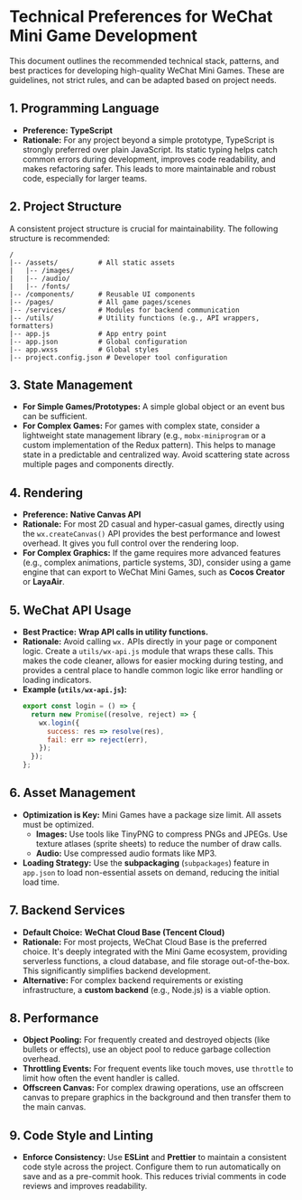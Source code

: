 # Technical Preferences for WeChat Mini Game Development

This document outlines the recommended technical stack, patterns, and best practices for developing high-quality WeChat Mini Games. These are guidelines, not strict rules, and can be adapted based on project needs.

## 1. Programming Language

-   **Preference:** **TypeScript**
-   **Rationale:** For any project beyond a simple prototype, TypeScript is strongly preferred over plain JavaScript. Its static typing helps catch common errors during development, improves code readability, and makes refactoring safer. This leads to more maintainable and robust code, especially for larger teams.

## 2. Project Structure

A consistent project structure is crucial for maintainability. The following structure is recommended:

```
/
|-- /assets/          # All static assets
|   |-- /images/
|   |-- /audio/
|   |-- /fonts/
|-- /components/      # Reusable UI components
|-- /pages/           # All game pages/scenes
|-- /services/        # Modules for backend communication
|-- /utils/           # Utility functions (e.g., API wrappers, formatters)
|-- app.js            # App entry point
|-- app.json          # Global configuration
|-- app.wxss          # Global styles
|-- project.config.json # Developer tool configuration
```

## 3. State Management

-   **For Simple Games/Prototypes:** A simple global object or an event bus can be sufficient.
-   **For Complex Games:** For games with complex state, consider a lightweight state management library (e.g., `mobx-miniprogram` or a custom implementation of the Redux pattern). This helps to manage state in a predictable and centralized way. Avoid scattering state across multiple pages and components directly.

## 4. Rendering

-   **Preference:** **Native Canvas API**
-   **Rationale:** For most 2D casual and hyper-casual games, directly using the `wx.createCanvas()` API provides the best performance and lowest overhead. It gives you full control over the rendering loop.
-   **For Complex Graphics:** If the game requires more advanced features (e.g., complex animations, particle systems, 3D), consider using a game engine that can export to WeChat Mini Games, such as **Cocos Creator** or **LayaAir**.

## 5. WeChat API Usage

-   **Best Practice:** **Wrap API calls in utility functions.**
-   **Rationale:** Avoid calling `wx.` APIs directly in your page or component logic. Create a `utils/wx-api.js` module that wraps these calls. This makes the code cleaner, allows for easier mocking during testing, and provides a central place to handle common logic like error handling or loading indicators.
-   **Example (`utils/wx-api.js`):**
    ```javascript
    export const login = () => {
      return new Promise((resolve, reject) => {
        wx.login({
          success: res => resolve(res),
          fail: err => reject(err),
        });
      });
    };
    ```

## 6. Asset Management

-   **Optimization is Key:** Mini Games have a package size limit. All assets must be optimized.
    -   **Images:** Use tools like TinyPNG to compress PNGs and JPEGs. Use texture atlases (sprite sheets) to reduce the number of draw calls.
    -   **Audio:** Use compressed audio formats like MP3.
-   **Loading Strategy:** Use the **subpackaging** (`subpackages`) feature in `app.json` to load non-essential assets on demand, reducing the initial load time.

## 7. Backend Services

-   **Default Choice:** **WeChat Cloud Base (Tencent Cloud)**
-   **Rationale:** For most projects, WeChat Cloud Base is the preferred choice. It's deeply integrated with the Mini Game ecosystem, providing serverless functions, a cloud database, and file storage out-of-the-box. This significantly simplifies backend development.
-   **Alternative:** For complex backend requirements or existing infrastructure, a **custom backend** (e.g., Node.js) is a viable option.

## 8. Performance

-   **Object Pooling:** For frequently created and destroyed objects (like bullets or effects), use an object pool to reduce garbage collection overhead.
-   **Throttling Events:** For frequent events like touch moves, use `throttle` to limit how often the event handler is called.
-   **Offscreen Canvas:** For complex drawing operations, use an offscreen canvas to prepare graphics in the background and then transfer them to the main canvas.

## 9. Code Style and Linting

-   **Enforce Consistency:** Use **ESLint** and **Prettier** to maintain a consistent code style across the project. Configure them to run automatically on save and as a pre-commit hook. This reduces trivial comments in code reviews and improves readability.

